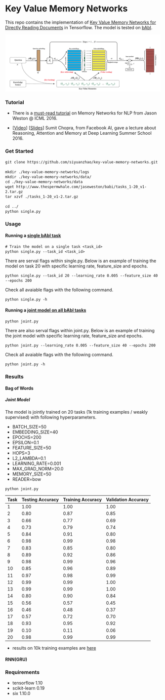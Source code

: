 # Key Value Memory Networks

This repo contains the implementation of [Key Value Memory Networks for Directly Reading Documents](https://arxiv.org/abs/1606.03126) in Tensorflow. The model is tested on [bAbI](http://arxiv.org/abs/1502.05698).

![Structure of Key Value Memory Networks](key_value_mem.png)

### Tutorial
- There is a [must-read tutorial](http://www.thespermwhale.com/jaseweston/icml2016/) on Memory Networks for NLP from Jason Weston @ ICML 2016.

- [[Video](http://videolectures.net/deeplearning2016_chopra_attention_memory/)] [[Slides](https://drive.google.com/file/d/0B_hO8cnpcIMgYnlsMFlGSkxRLUk/view?usp=sharing)]
Sumit Chopra, from Facebook AI, gave a lecture about Reasoning, Attention and Memory at Deep Learning Summer School 2016.

### Get Started

```
git clone https://github.com/siyuanzhao/key-value-memory-networks.git

mkdir ./key-value-memory-networks/logs
mkdir ./key-value-memory-networks/data/
cd ./key-value-memory-networks/data
wget http://www.thespermwhale.com/jaseweston/babi/tasks_1-20_v1-2.tar.gz
tar xzvf ./tasks_1-20_v1-2.tar.gz

cd ../
python single.py
```

### Usage

#### Running a [single bAbI task](./key_value_memory/single.py)

```
# Train the model on a single task <task_id>
python single.py --task_id <task_id>
```
There are serval flags within single.py. Below is an example of training the model on task 20 with specific learning rate, feature_size and epochs.
```
python single.py --task_id 20 --learning_rate 0.005 --feature_size 40 --epochs 200
```
Check all avaiable flags with the following command.
```
python single.py -h
```
#### Running a [joint model on all bAbI tasks](./key_value_memory/joint.py)
```
python joint.py
```
There are also serval flags within joint.py. Below is an example of training the joint model with specific learning rate, feature_size and epochs.
```
python joint.py --learning_rate 0.005 --feature_size 40 --epochs 200
```
Check all avaiable flags with the following command.
```
python joint.py -h
```
### Results
#### Bag of Words
##### Joint Model
The model is jointly trained on 20 tasks (1k training examples / weakly supervised) with following hyperparameters.
- BATCH_SIZE=50
- EMBEDDING_SIZE=40
- EPOCHS=200
- EPSILON=0.1
- FEATURE_SIZE=50
- HOPS=3
- L2_LAMBDA=0.1
- LEARNING_RATE=0.001
- MAX_GRAD_NORM=20.0
- MEMORY_SIZE=50
- READER=bow

```
python joint.py
```
| Task | Testing Accuracy | Training Accuracy | Validation Accuracy |
|------|------------------|-------------------|---------------------|
| 1    | 1.00             | 1.00              | 1.00                |
| 2    | 0.80             | 0.87              | 0.85                |
| 3    | 0.66             | 0.77              | 0.69                |
| 4    | 0.73             | 0.79              | 0.74                |
| 5    | 0.84             | 0.91              | 0.80                |
| 6    | 0.98             | 0.99              | 0.98                |
| 7    | 0.83             | 0.85              | 0.80                |
| 8    | 0.89             | 0.92              | 0.86                |
| 9    | 0.98             | 0.99              | 0.96                |
| 10   | 0.85             | 0.96              | 0.89                |
| 11   | 0.97             | 0.98              | 0.99                |
| 12   | 0.99             | 0.99              | 1.00                |
| 13   | 0.99             | 0.99              | 1.00                |
| 14   | 0.80             | 0.90              | 0.84                |
| 15   | 0.56             | 0.57              | 0.45                |
| 16   | 0.46             | 0.48              | 0.37                |
| 17   | 0.57             | 0.72              | 0.70                |
| 18   | 0.93             | 0.95              | 0.92                |
| 19   | 0.10             | 0.11              | 0.06                |
| 20   | 0.98             | 0.99              | 0.99                |

- results on 10k training examples are [here](kv_joint_10k_results.csv)

#### RNN(GRU)

### Requirements

* tensorflow 1.10
* scikit-learn 0.19
* six 1.10.0
